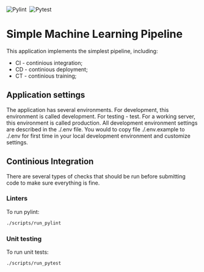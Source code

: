 ![Pylint](https://github.com/bsa7/SimpleMLPipeline/actions/workflows/pylint.yml/badge.svg)&nbsp;
![Pytest](https://github.com/bsa7/SimpleMLPipeline/actions/workflows/pytest.yml/badge.svg)&nbsp;

# Simple Machine Learning Pipeline

This application implements the simplest pipeline, including:
  - CI - continious integration;
  - CD - continious deployment;
  - CT - continious training;

## Application settings
The application has several environments. For development, this environment is called development. For testing - test. For a working server, this environment is called production.
All development environment settings are described in the ./.env file.
You would to copy file ./.env.example to ./.env for first time in your local development environment and customize settings.

## Continious Integration

There are several types of checks that should be run before submitting code to make sure everything is fine.

### Linters

To run pylint:

```bash
./scripts/run_pylint
```

### Unit testing

To run unit tests:

```bash
./scripts/run_pytest
```

